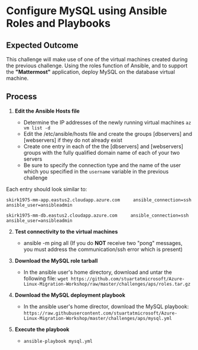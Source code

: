 # Configure MySQL using Ansible Roles and Playbooks

## Expected Outcome

This challenge will make use of one of the virtual machines created during the previous challenge. Using the roles function of Ansible, and to support the <strong>"Mattermost"</strong> application, deploy MySQL on the database virtual machine.

## Process

1. <strong>Edit the Ansible Hosts file</strong>

    * Determine the IP addresses of the newly running virtual machines ```az vm list -d```
    * Edit the /etc/ansible/hosts file and create the groups [dbservers] and [webservers] if they do not already exist
    * Create one entry in each of the the [dbservers] and [webservers] groups with the fully qualified domain name of each of your two servers
    * Be sure to specify the connection type and the name of the user which you specified in the ```username``` variable in the previous challenge

Each entry should look similar to:

```skirk1975-mm-app.eastus2.cloudapp.azure.com     ansible_connection=ssh        ansible_user=ansibleadmin```

```skirk1975-mm-db.eastus2.cloudapp.azure.com     ansible_connection=ssh        ansible_user=ansibleadmin```

2. <strong>Test connectivity to the virtual machines</strong>

    * ansible -m ping all  (If you do <strong>NOT</strong> receive two "pong" messages, you must address the communication/ssh error which is present)

3. <strong>Download the MySQL role tarball</strong>

    * In the ansible user's home directory, download and untar the following file:  ```wget https://github.com/stuartatmicrosoft/Azure-Linux-Migration-Workshop/raw/master/challenges/aps/roles.tar.gz```

4. <strong>Download the MySQL deployment playbook</strong>

    * In the ansible user's home director, download the MySQL playbook:  ```https://raw.githubusercontent.com/stuartatmicrosoft/Azure-Linux-Migration-Workshop/master/challenges/aps/mysql.yml```


5. <strong>Execute the playbook</strong>

    * ```ansible-playbook mysql.yml```
